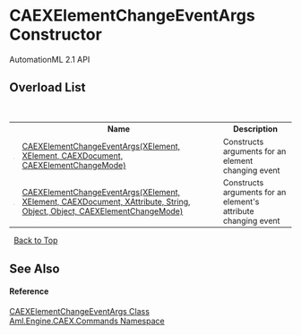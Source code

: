 # CAEXElementChangeEventArgs Constructor 
AutomationML 2.1 API 


## Overload List
&nbsp;<table><tr><th></th><th>Name</th><th>Description</th></tr><tr><td>![Public method](media/pubmethod.gif "Public method")</td><td><a href="M_Aml_Engine_CAEX_Commands_CAEXElementChangeEventArgs__ctor">CAEXElementChangeEventArgs(XElement, XElement, CAEXDocument, CAEXElementChangeMode)</a></td><td>
Constructs arguments for an element changing event</td></tr><tr><td>![Public method](media/pubmethod.gif "Public method")</td><td><a href="M_Aml_Engine_CAEX_Commands_CAEXElementChangeEventArgs__ctor_1">CAEXElementChangeEventArgs(XElement, XElement, CAEXDocument, XAttribute, String, Object, Object, CAEXElementChangeMode)</a></td><td>
Constructs arguments for an element's attribute changing event</td></tr></table>&nbsp;
<a href="#caexelementchangeeventargs-constructor">Back to Top</a>

## See Also


#### Reference
<a href="T_Aml_Engine_CAEX_Commands_CAEXElementChangeEventArgs">CAEXElementChangeEventArgs Class</a><br /><a href="N_Aml_Engine_CAEX_Commands">Aml.Engine.CAEX.Commands Namespace</a><br />